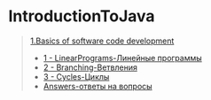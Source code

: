 # IntroductionToJava
> [1.Basics of software code development](https://github.com/bakosa90/IntroductionToJava/tree/master/BasicsOfSoftwareCodeDevelopment)
>- [1 - LinearPrograms-Линейные программы](https://github.com/bakosa90/IntroductionToJava/tree/master/BasicsOfSoftwareCodeDevelopment/src/linearProgram)
>- [2 - Branching-Ветвления](https://github.com/bakosa90/IntroductionToJava/tree/master/BasicsOfSoftwareCodeDevelopment/src/branching)
>- [3 - Cycles-Циклы](https://github.com/bakosa90/IntroductionToJava/tree/master/BasicsOfSoftwareCodeDevelopment/src/cycles)
>- [Answers-ответы на вопросы](https://github.com/bakosa90/IntroductionToJava/blob/master/BasicsOfSoftwareCodeDevelopment/src/Answers.docs)
